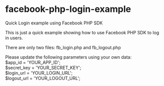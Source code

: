 # facebook-php-login-example
Quick Login example using Facebook PHP SDK

This is just a quick example showing how to use Facebook PHP SDK to log in users.

There are only two files: fb_login.php and fb_logout.php

Please update the following parameters using your own data: <br/>
$app_id = 'YOUR_APP_ID'; <br/>
$secret_key = 'YOUR_SECRET_KEY'; <br/>
$login_url = 'YOUR_LOGIN_URL'; <br/>
$logout_url = 'YOUR_LOGOUT_URL'; <br/>
